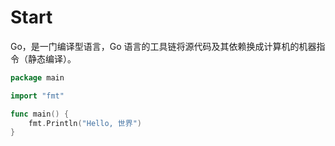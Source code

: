 # Start

Go，是一门编译型语言，Go 语言的工具链将源代码及其依赖换成计算机的机器指令（静态编译）。

```go
package main

import "fmt"

func main() {
    fmt.Println("Hello, 世界")
}
```



